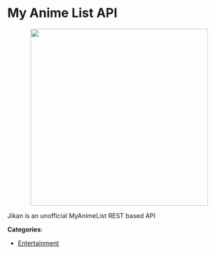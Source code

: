 # My Anime List API
<p align="center">
    <img width="400" src="https://raw.githubusercontent.com/apis-list/apis-list/apis/my-anime-list-api/logo_256x256.png" />
</p>

Jikan is an unofficial MyAnimeList REST based API



**Categories**:

- [Entertainment](https://github.com/apis-list/apis-list#entertainment)



